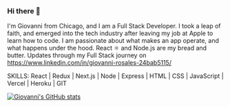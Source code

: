 ### Hi there 👋

I'm Giovanni from Chicago, and I am a Full Stack Developer. I took a leap of faith, and emerged into the tech industry after leaving my job at Apple to learn how to code. I am passionate about what makes an app operate, and what happens under the hood. React ⚛️ and Node.js are my bread and butter. Updates through my Full Stack journey on https://www.linkedin.com/in/giovanni-rosales-24bab5115/

SKILLS:
    React | Redux | Next.js | Node | Express | HTML | CSS | JavaScript | Vercel | Heroku | GIT

[![Giovanni's GitHub stats](https://github-readme-stats.vercel.app/api?username=r-gio28)](https://github.com/r-gio28/github-readme-stats)
